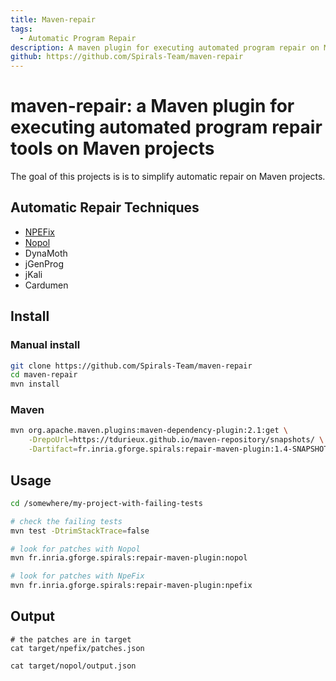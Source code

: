 ```yaml
---
title: Maven-repair
tags:
  - Automatic Program Repair
description: A maven plugin for executing automated program repair on Maven projects.
github: https://github.com/Spirals-Team/maven-repair
---
```


# maven-repair: a Maven plugin for executing automated program repair tools on Maven projects 

The goal of this projects is is to simplify automatic repair on Maven projects.


## Automatic Repair Techniques

- [NPEFix](npefix.html)
- [Nopol](nopol.html)
- DynaMoth
- jGenProg
- jKali
- Cardumen

## Install

### Manual install

```bash
git clone https://github.com/Spirals-Team/maven-repair
cd maven-repair
mvn install
```

### Maven

```bash
mvn org.apache.maven.plugins:maven-dependency-plugin:2.1:get \
    -DrepoUrl=https://tdurieux.github.io/maven-repository/snapshots/ \
    -Dartifact=fr.inria.gforge.spirals:repair-maven-plugin:1.4-SNAPSHOT
``` 

## Usage

```bash
cd /somewhere/my-project-with-failing-tests

# check the failing tests
mvn test -DtrimStackTrace=false

# look for patches with Nopol
mvn fr.inria.gforge.spirals:repair-maven-plugin:nopol

# look for patches with NpeFix
mvn fr.inria.gforge.spirals:repair-maven-plugin:npefix
```

## Output

```
# the patches are in target
cat target/npefix/patches.json

cat target/nopol/output.json
```

